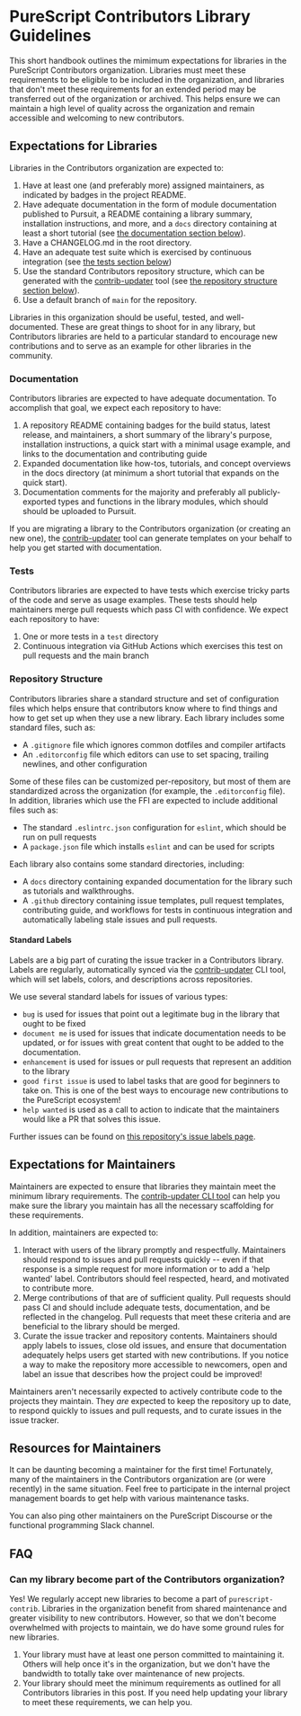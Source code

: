 # PureScript Contributors Library Guidelines

This short handbook outlines the mimimum expectations for libraries in the PureScript Contributors organization. Libraries must meet these requirements to be eligible to be included in the organization, and libraries that don't meet these requirements for an extended period may be transferred out of the organization or archived. This helps ensure we can maintain a high level of quality across the organization and remain accessible and welcoming to new contributors.

## Expectations for Libraries

Libraries in the Contributors organization are expected to:

1. Have at least one (and preferably more) assigned maintainers, as indicated by badges in the project README.
1. Have adequate documentation in the form of module documentation published to Pursuit, a README containing a library summary, installation instructions, and more, and a `docs` directory containing at least a short tutorial (see [the documentation section below](#documentation)).
1. Have a CHANGELOG.md in the root directory.
1. Have an adequate test suite which is exercised by continuous integration (see [the tests section below](#tests))
1. Use the standard Contributors repository structure, which can be generated with the [contrib-updater](./updater) tool (see [the repository structure section below](#repository-structure)).
1. Use a default branch of `main` for the repository.

Libraries in this organization should be useful, tested, and well-documented. These are great things to shoot for in any library, but Contributors libraries are held to a particular standard to encourage new contributions and to serve as an example for other libraries in the community.

### Documentation

Contributors libraries are expected to have adequate documentation. To accomplish that goal, we expect each repository to have:

1. A repository README containing badges for the build status, latest release, and maintainers, a short summary of the library's purpose, installation instructions, a quick start with a minimal usage example, and links to the documentation and contributing guide
1. Expanded documentation like how-tos, tutorials, and concept overviews in the docs directory (at minimum a short tutorial that expands on the quick start).
1. Documentation comments for the majority and preferably all publicly-exported types and functions in the library modules, which should should be uploaded to Pursuit.

If you are migrating a library to the Contributors organization (or creating an new one), the [contrib-updater](./updater) tool can generate templates on your behalf to help you get started with documentation.

### Tests

Contributors libraries are expected to have tests which exercise tricky parts of the code and serve as usage examples. These tests should help maintainers merge pull requests which pass CI with confidence. We expect each repository to have:

1. One or more tests in a `test` directory
1. Continuous integration via GitHub Actions which exercises this test on pull requests and the main branch

### Repository Structure

Contributors libraries share a standard structure and set of configuration files which helps ensure that contributors know where to find things and how to get set up when they use a new library. Each library includes some standard files, such as:

- A `.gitignore` file which ignores common dotfiles and compiler artifacts
- An `.editorconfig` file which editors can use to set spacing, trailing newlines, and other configuration

Some of these files can be customized per-repository, but most of them are standardized across the organization (for example, the `.editorconfig` file). In addition, libraries which use the FFI are expected to include additional files such as:

- The standard `.eslintrc.json` configuration for `eslint`, which should be run on pull requests
- A `package.json` file which installs `eslint` and can be used for scripts

Each library also contains some standard directories, including:

- A `docs` directory containing expanded documentation for the library such as tutorials and walkthroughs.
- A `.github` directory containing issue templates, pull request templates, contributing guide, and workflows for tests in continuous integration and automatically labeling stale issues and pull requests.

#### Standard Labels

Labels are a big part of curating the issue tracker in a Contributors library. Labels are regularly, automatically synced via the [contrib-updater](./updater) CLI tool, which will set labels, colors, and descriptions across repositories.

We use several standard labels for issues of various types:

- `bug` is used for issues that point out a legitimate bug in the library that ought to be fixed
- `document me` is used for issues that indicate documentation needs to be updated, or for issues with great content that ought to be added to the documentation.
- `enhancement` is used for issues or pull requests that represent an addition to the library
- `good first issue` is used to label tasks that are good for beginners to take on. This is one of the best ways to encourage new contributions to the PureScript ecosystem!
- `help wanted` is used as a call to action to indicate that the maintainers would like a PR that solves this issue.

Further issues can be found on [this repository's issue labels page](https://github.com/purescript-contrib/governance/issues/labels).

## Expectations for Maintainers

Maintainers are expected to ensure that libraries they maintain meet the minimum library requirements. The [contrib-updater CLI tool](./updater) can help you make sure the library you maintain has all the necessary scaffolding for these requirements.

In addition, maintainers are expected to:

1. Interact with users of the library promptly and respectfully. Maintainers should respond to issues and pull requests quickly -- even if that response is a simple request for more information or to add a 'help wanted' label. Contributors should feel respected, heard, and motivated to contribute more.
1. Merge contributions of that are of sufficient quality. Pull requests should pass CI and should include adequate tests, documentation, and be reflected in the changelog. Pull requests that meet these criteria and are beneficial to the library should be merged.
1. Curate the issue tracker and repository contents. Maintainers should apply labels to issues, close old issues, and ensure that documentation adequately helps users get started with new contributions. If you notice a way to make the repository more accessible to newcomers, open and label an issue that describes how the project could be improved!

Maintainers aren't necessarily expected to actively contribute code to the projects they maintain. They _are_ expected to keep the repository up to date, to respond quickly to issues and pull requests, and to curate issues in the issue tracker.

## Resources for Maintainers

It can be daunting becoming a maintainer for the first time! Fortunately, many of the maintainers in the Contributors organization are (or were recently) in the same situation. Feel free to participate in the internal project management boards to get help with various maintenance tasks.

You can also ping other maintainers on the PureScript Discourse or the functional programming Slack channel.

## FAQ

### Can my library become part of the Contributors organization?

Yes! We regularly accept new libraries to become a part of `purescript-contrib`. Libraries in the organization benefit from shared maintenance and greater visibility to new contributors. However, so that we don't become overwhelmed with projects to maintain, we do have some ground rules for new libraries.

1. Your library must have at least one person committed to maintaining it. Others will help once it's in the organization, but we don't have the bandwidth to totally take over maintenance of new projects.
1. Your library should meet the minimum requirements as outlined for all Contributors libraries in this post. If you need help updating your library to meet these requirements, we can help you.

